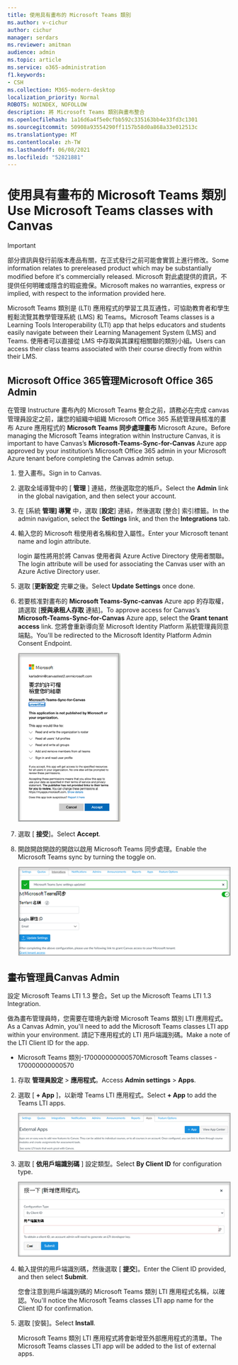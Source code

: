 ```yaml
---
title: 使用具有畫布的 Microsoft Teams 類別
ms.author: v-cichur
author: cichur
manager: serdars
ms.reviewer: amitman
audience: admin
ms.topic: article
ms.service: o365-administration
f1.keywords:
- CSH
ms.collection: M365-modern-desktop
localization_priority: Normal
ROBOTS: NOINDEX, NOFOLLOW
description: 將 Microsoft Teams 類別與畫布整合
ms.openlocfilehash: 1a16d6a4f5e0cfbb592c335163bb4e33fd3c1301
ms.sourcegitcommit: 50908a93554290ff1157b58d0a868a33e012513c
ms.translationtype: MT
ms.contentlocale: zh-TW
ms.lasthandoff: 06/08/2021
ms.locfileid: "52821881"
---
```

# <a name="use-microsoft-teams-classes-with-canvas"></a><span data-ttu-id="fde0b-103">使用具有畫布的 Microsoft Teams 類別</span><span class="sxs-lookup"><span data-stu-id="fde0b-103">Use Microsoft Teams classes with Canvas</span></span>

> [!IMPORTANT]
> <span data-ttu-id="fde0b-104">部分資訊與發行前版本產品有關，在正式發行之前可能會實質上進行修改。</span><span class="sxs-lookup"><span data-stu-id="fde0b-104">Some information relates to prereleased product which may be substantially modified before it's commercially released.</span></span> <span data-ttu-id="fde0b-105">Microsoft 對此處提供的資訊，不提供任何明確或隱含的瑕疵擔保。</span><span class="sxs-lookup"><span data-stu-id="fde0b-105">Microsoft makes no warranties, express or implied, with respect to the information provided here.</span></span>

<span data-ttu-id="fde0b-106">Microsoft Teams 類別是 (LTI) 應用程式的學習工具互通性，可協助教育者和學生輕鬆流覽其教學管理系統 (LMS) 和 Teams。</span><span class="sxs-lookup"><span data-stu-id="fde0b-106">Microsoft Teams classes is a Learning Tools Interoperability (LTI) app that helps educators and students easily navigate between their Learning Management System (LMS) and Teams.</span></span> <span data-ttu-id="fde0b-107">使用者可以直接從 LMS 中存取與其課程相關聯的類別小組。</span><span class="sxs-lookup"><span data-stu-id="fde0b-107">Users can access their class teams associated with their course directly from within their LMS.</span></span>

## <a name="microsoft-office-365-admin"></a><span data-ttu-id="fde0b-108">Microsoft Office 365管理</span><span class="sxs-lookup"><span data-stu-id="fde0b-108">Microsoft Office 365 Admin</span></span>

<span data-ttu-id="fde0b-109">在管理 Instructure 畫布內的 Microsoft Teams 整合之前，請務必在完成 canvas 管理員設定之前，讓您的組織中組織 Microsoft Office 365 系統管理員核准的畫布 Azure 應用程式的 **Microsoft Teams 同步處理畫布** Microsoft Azure。</span><span class="sxs-lookup"><span data-stu-id="fde0b-109">Before managing the Microsoft Teams integration within Instructure Canvas, it is important to have Canvas’s **Microsoft-Teams-Sync-for-Canvas** Azure app approved by your institution’s Microsoft Office 365 admin in your Microsoft Azure tenant before completing the Canvas admin setup.</span></span>

1. <span data-ttu-id="fde0b-110">登入畫布。</span><span class="sxs-lookup"><span data-stu-id="fde0b-110">Sign in to Canvas.</span></span>
 
2. <span data-ttu-id="fde0b-111">選取全域導覽中的 [ **管理** ] 連結，然後選取您的帳戶。</span><span class="sxs-lookup"><span data-stu-id="fde0b-111">Select the **Admin** link in the global navigation, and then select your account.</span></span>

3. <span data-ttu-id="fde0b-112">在 [系統 **管理] 導覽** 中，選取 [**設定**] 連結，然後選取 [整合] 索引標籤。</span><span class="sxs-lookup"><span data-stu-id="fde0b-112">In the admin navigation, select the **Settings** link, and then the **Integrations** tab.</span></span> 

4. <span data-ttu-id="fde0b-113">輸入您的 Microsoft 租使用者名稱和登入屬性。</span><span class="sxs-lookup"><span data-stu-id="fde0b-113">Enter your Microsoft tenant name and login attribute.</span></span> 

   <span data-ttu-id="fde0b-114">login 屬性將用於將 Canvas 使用者與 Azure Active Directory 使用者關聯。</span><span class="sxs-lookup"><span data-stu-id="fde0b-114">The login attribute will be used for associating the Canvas user with an Azure Active Directory user.</span></span> 

5. <span data-ttu-id="fde0b-115">選取 [**更新設定** 完畢之後。</span><span class="sxs-lookup"><span data-stu-id="fde0b-115">Select **Update Settings** once done.</span></span>

6. <span data-ttu-id="fde0b-116">若要核准對畫布的 **Microsoft Teams-Sync-canvas** Azure app 的存取權，請選取 [**授與承租人存取** 連結]。</span><span class="sxs-lookup"><span data-stu-id="fde0b-116">To approve access for Canvas’s **Microsoft-Teams-Sync-for-Canvas** Azure app, select the **Grant tenant access** link.</span></span> <span data-ttu-id="fde0b-117">您將會重新導向至 Microsoft Identity Platform 系統管理員同意端點。</span><span class="sxs-lookup"><span data-stu-id="fde0b-117">You'll be redirected to the Microsoft Identity Platform Admin Consent Endpoint.</span></span>

   ![許可權](media/permissions.png)

7. <span data-ttu-id="fde0b-119">選取 [ **接受**]。</span><span class="sxs-lookup"><span data-stu-id="fde0b-119">Select **Accept**.</span></span>
 
8. <span data-ttu-id="fde0b-120">開啟開啟開啟的開啟以啟用 Microsoft Teams 同步處理。</span><span class="sxs-lookup"><span data-stu-id="fde0b-120">Enable the Microsoft Teams sync by turning the toggle on.</span></span>

   ![團隊-同步處理](media/teams-sync.png)

## <a name="canvas-admin"></a><span data-ttu-id="fde0b-122">畫布管理員</span><span class="sxs-lookup"><span data-stu-id="fde0b-122">Canvas Admin</span></span>

<span data-ttu-id="fde0b-123">設定 Microsoft Teams LTI 1.3 整合。</span><span class="sxs-lookup"><span data-stu-id="fde0b-123">Set up the Microsoft Teams LTI 1.3 Integration.</span></span>

<span data-ttu-id="fde0b-124">做為畫布管理員時，您需要在環境內新增 Microsoft Teams 類別 LTI 應用程式。</span><span class="sxs-lookup"><span data-stu-id="fde0b-124">As a Canvas Admin, you'll need to add the Microsoft Teams classes LTI app within your environment.</span></span> <span data-ttu-id="fde0b-125">請記下應用程式的 LTI 用戶端識別碼。</span><span class="sxs-lookup"><span data-stu-id="fde0b-125">Make a note of the LTI Client ID for the app.</span></span>

 - <span data-ttu-id="fde0b-126">Microsoft Teams 類別-170000000000570</span><span class="sxs-lookup"><span data-stu-id="fde0b-126">Microsoft Teams classes - 170000000000570</span></span>

1. <span data-ttu-id="fde0b-127">存取 **管理員設定**  >  **應用程式**。</span><span class="sxs-lookup"><span data-stu-id="fde0b-127">Access **Admin settings** > **Apps**.</span></span>

2. <span data-ttu-id="fde0b-128">選取 [ **+ App** ]，以新增 Teams LTI 應用程式。</span><span class="sxs-lookup"><span data-stu-id="fde0b-128">Select **+ App** to add the Teams LTI apps.</span></span> 
 
   ![外部應用程式](media/external-apps.png)

3. <span data-ttu-id="fde0b-130">選取 [ **依用戶端識別碼** ] 設定類型。</span><span class="sxs-lookup"><span data-stu-id="fde0b-130">Select **By Client ID** for configuration type.</span></span>

   ![新增應用程式](media/add-app.png)

4. <span data-ttu-id="fde0b-132">輸入提供的用戶端識別碼，然後選取 [ **提交**]。</span><span class="sxs-lookup"><span data-stu-id="fde0b-132">Enter the Client ID provided, and then select **Submit**.</span></span>
   
   <span data-ttu-id="fde0b-133">您會注意到用戶端識別碼的 Microsoft Teams 類別 LTI 應用程式名稱，以確認。</span><span class="sxs-lookup"><span data-stu-id="fde0b-133">You'll notice the Microsoft Teams classes LTI app name for the Client ID for confirmation.</span></span> 

5. <span data-ttu-id="fde0b-134">選取 [安裝]。</span><span class="sxs-lookup"><span data-stu-id="fde0b-134">Select **Install**.</span></span>

   <span data-ttu-id="fde0b-135">Microsoft Teams 類別 LTI 應用程式將會新增至外部應用程式的清單。</span><span class="sxs-lookup"><span data-stu-id="fde0b-135">The Microsoft Teams classes LTI app will be added to the list of external apps.</span></span>
